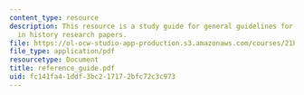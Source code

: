 ```yaml
---
content_type: resource
description: This resource is a study guide for general guidelines for references
  in history research papers.
file: https://ol-ocw-studio-app-production.s3.amazonaws.com/courses/21h-105-american-classics-spring-2006/fc141fa41ddf3bc217172bfc72c3c973_reference_guide.pdf
file_type: application/pdf
resourcetype: Document
title: reference_guide.pdf
uid: fc141fa4-1ddf-3bc2-1717-2bfc72c3c973
---
```

